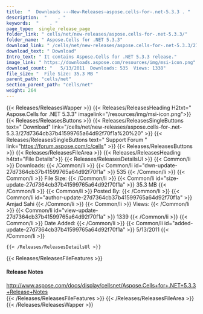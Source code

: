 ```yaml
---
title:  "  Downloads ---New-Releases-aspose.cells-for-.net-5.3.3 . " 
description:  "    . " 
keywords:  "    . " 
page_type:  single_release_page
folder_link: " cells/net/new-releases/aspose.cells-for-.net-5.3.3/"
folder_name: " Aspose.Cells for .NET 5.3.3"
download_link: " /cells/net/new-releases/aspose.cells-for-.net-5.3.3/27d7364cb37b41599765a64d92f70f1a"
download_text: " Download"
Intro_text: " It contains Aspose.Cells for .NET 5.3.3 release."
image_link: " https://downloads.aspose.com/resources/img/msi-icon.png"
download_count: "   5/13/2011  Downloads: 535  Views: 1338"
file_size: "  File Size: 35.3 MB "
parent_path: "cells/net"
section_parent_path: "cells/net"
weight: 264 
---
```


{{< Releases/ReleasesWapper >}}
  {{< Releases/ReleasesHeading H2txt=" Aspose.Cells for .NET 5.3.3" imagelink="/resources/img/msi-icon.png">}}
  {{< Releases/ReleasesButtons >}}
    {{< Releases/ReleasesSingleButtons text=" Download" link="/cells/net/new-releases/aspose.cells-for-.net-5.3.3/27d7364cb37b41599765a64d92f70f1a%20%20" >}}
    {{< Releases/ReleasesSingleButtons text=" Support Forum " link="https://forum.aspose.com/c/cells" >}}
  {{< Releases/ReleasesButtons >}}
  {{< Releases/ReleasesFileArea >}}
    {{< Releases/ReleasesHeading h4txt="File Details">}}
    {{< Releases/ReleasesDetailsUl >}}
            {{< Common/li  >}} Downloads: {{< /Common/li >}} 
      {{< Common/li id="dwn-update-27d7364cb37b41599765a64d92f70f1a" >}} 535 {{< /Common/li >}} 
      {{< Common/li  >}} File Size: {{< /Common/li >}} 
      {{< Common/li id="size-update-27d7364cb37b41599765a64d92f70f1a" >}} 35.3 MB {{< /Common/li >}} 
      {{< Common/li  >}} Posted By: {{< /Common/li >}} 
      {{< Common/li id="author-update-27d7364cb37b41599765a64d92f70f1a" >}} Amjad Sahi {{< /Common/li >}} 
      {{< Common/li  >}} Views: {{< /Common/li >}} 
      {{< Common/li id="view-update-27d7364cb37b41599765a64d92f70f1a" >}} 1339 {{< /Common/li >}} 
      {{< Common/li  >}} Date Added: {{< /Common/li >}} 
      {{< Common/li id="added-update-27d7364cb37b41599765a64d92f70f1a" >}} 5/13/2011 {{< /Common/li >}} 

    {{< /Releases/ReleasesDetailsUl >}}

  {{< Releases/ReleasesFileFeatures >}}
      <h4>Release Notes</h4><div><a href="http://www.aspose.com/docs/display/cellsnet/Aspose.Cells+for+.NET+5.3.3+Release+Notes">http://www.aspose.com/docs/display/cellsnet/Aspose.Cells+for+.NET+5.3.3+Release+Notes</a></div>
  {{< /Releases/ReleasesFileFeatures >}}
 {{< /Releases/ReleasesFileArea >}}
{{< /Releases/ReleasesWapper >}}


